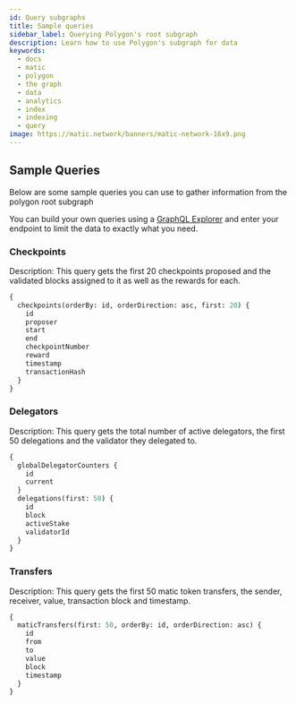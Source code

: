 ```yaml
---
id: Query subgraphs
title: Sample queries
sidebar_label: Querying Polygon's root subgraph
description: Learn how to use Polygon's subgraph for data
keywords:
  - docs
  - matic
  - polygon
  - the graph
  - data
  - analytics
  - index
  - indexing
  - query
image: https://matic.network/banners/matic-network-16x9.png
---
```


## Sample Queries
Below are some sample queries you can use to gather information from the polygon root subgraph

You can build your own queries using a [GraphQL Explorer](https://graphiql-online.com/graphiql) and enter your endpoint to limit the data to exactly what you need.

### Checkpoints

Description: This query gets the first 20 checkpoints proposed and the validated blocks assigned to it as well as the rewards for each.

```graphql
{
  checkpoints(orderBy: id, orderDirection: asc, first: 20) {
    id
    proposer
    start
    end
    checkpointNumber
    reward
    timestamp
    transactionHash
  }
}
```

### Delegators

Description: This query gets the total number of active delegators, the first 50 delegations and the validator they delegated to.

```graphql
{
  globalDelegatorCounters {
    id
    current
  }
  delegations(first: 50) {
    id
    block
    activeStake
    validatorId
  }
}
```

### Transfers

Description: This query gets the first 50 matic token transfers, the sender, receiver, value, transaction block and timestamp.

```graphql
{
  maticTransfers(first: 50, orderBy: id, orderDirection: asc) {
    id
    from
    to
    value
    block
    timestamp
  }
}
```
